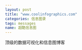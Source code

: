 ```yaml
---
layout: post
title: "www.coolinfographics.com"
categories: 信息图录
tags: messages
name: 超酷信息图
---
```


顶级的数据可视化和信息图博客<!--break-->
